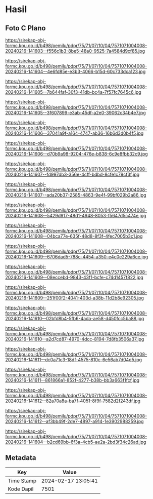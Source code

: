 # Hasil

## Foto C Plano

https://sirekap-obj-formc.kpu.go.id/b498/pemilu/pdpr/75/71/07/10/04/7571071004008-20240216-141603--f556c1b3-8be5-48a0-9525-7a4584d9cf85.jpg

https://sirekap-obj-formc.kpu.go.id/b498/pemilu/pdpr/75/71/07/10/04/7571071004008-20240216-141604--4e6fd85e-e3b3-4066-b15d-60c733dca123.jpg

https://sirekap-obj-formc.kpu.go.id/b498/pemilu/pdpr/75/71/07/10/04/7571071004008-20240216-141605--7b644faf-30f3-41db-bc4a-7f57fc7645c6.jpg

https://sirekap-obj-formc.kpu.go.id/b498/pemilu/pdpr/75/71/07/10/04/7571071004008-20240216-141605--3f607899-e3ab-45df-a2e0-39062c34b4e7.jpg

https://sirekap-obj-formc.kpu.go.id/b498/pemilu/pdpr/75/71/07/10/04/7571071004008-20240216-141606--37041a9f-a164-4747-ab36-16b6d3d0b4f5.jpg

https://sirekap-obj-formc.kpu.go.id/b498/pemilu/pdpr/75/71/07/10/04/7571071004008-20240216-141606--d70b9a98-9204-476e-b838-6c9e8fbb32c9.jpg

https://sirekap-obj-formc.kpu.go.id/b498/pemilu/pdpr/75/71/07/10/04/7571071004008-20240216-141607--fd997db3-356e-4cff-bdbd-8cfe1c79cf3f.jpg

https://sirekap-obj-formc.kpu.go.id/b498/pemilu/pdpr/75/71/07/10/04/7571071004008-20240216-141607--ada20b37-2585-4863-9e4f-99bf029b2a86.jpg

https://sirekap-obj-formc.kpu.go.id/b498/pemilu/pdpr/75/71/07/10/04/7571071004008-20240216-141608--5429d917-48d1-4948-8053-f5647d5c474e.jpg

https://sirekap-obj-formc.kpu.go.id/b498/pemilu/pdpr/75/71/07/10/04/7571071004008-20240216-141608--04bca77e-635f-48d8-8f3f-4fec7005b3c1.jpg

https://sirekap-obj-formc.kpu.go.id/b498/pemilu/pdpr/75/71/07/10/04/7571071004008-20240216-141609--6706dad5-788c-4454-a350-e4c0e229a6ce.jpg

https://sirekap-obj-formc.kpu.go.id/b498/pemilu/pdpr/75/71/07/10/04/7571071004008-20240216-141609--08eccebd-9843-43f1-bcfe-c74d1457f822.jpg

https://sirekap-obj-formc.kpu.go.id/b498/pemilu/pdpr/75/71/07/10/04/7571071004008-20240216-141609--251f00f2-4041-403d-a38b-11d2b8e92305.jpg

https://sirekap-obj-formc.kpu.go.id/b498/pemilu/pdpr/75/71/07/10/04/7571071004008-20240216-141610--02bfd8b4-5fb6-4ada-ae58-d450fcc5ba88.jpg

https://sirekap-obj-formc.kpu.go.id/b498/pemilu/pdpr/75/71/07/10/04/7571071004008-20240216-141610--a2d7cd87-4970-4dcc-8194-7d8fb3506a37.jpg

https://sirekap-obj-formc.kpu.go.id/b498/pemilu/pdpr/75/71/07/10/04/7571071004008-20240216-141611--dc0a71c3-18df-4575-810c-6e56ab7d04d5.jpg

https://sirekap-obj-formc.kpu.go.id/b498/pemilu/pdpr/75/71/07/10/04/7571071004008-20240216-141611--861866a1-852f-4277-b38b-bb3a663f1fcf.jpg

https://sirekap-obj-formc.kpu.go.id/b498/pemilu/pdpr/75/71/07/10/04/7571071004008-20240216-141612--82a70a8a-ba7f-4051-8f9f-7582d2f243df.jpg

https://sirekap-obj-formc.kpu.go.id/b498/pemilu/pdpr/75/71/07/10/04/7571071004008-20240216-141612--af3bb49f-2de7-4897-a914-1e3902988259.jpg

https://sirekap-obj-formc.kpu.go.id/b498/pemilu/pdpr/75/71/07/10/04/7571071004008-20240216-141604--b2cd69bb-6f3a-4cb5-ae2a-2bd3f34c26ad.jpg


## Metadata

| Key        | Value               |
| ---------- | ------------------- |
| Time Stamp | 2024-02-17 13:05:41 |
| Kode Dapil | 7501                |



